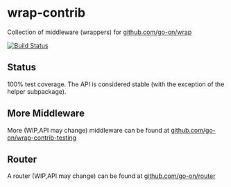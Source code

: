 wrap-contrib
============

Collection of middleware (wrappers) for [github.com/go-on/wrap](http://github.com/go-on/wrap)

[![Build Status](https://secure.travis-ci.org/go-on/wrap-contrib.png)](http://travis-ci.org/go-on/wrap-contrib)

Status
------
100% test coverage.
The API is considered stable (with the exception of the helper subpackage).


More Middleware
---------------

More (WIP,API may change) middleware can be found at [github.com/go-on/wrap-contrib-testing](https://github.com/go-on/wrap-contrib-testing)


Router
------

A router (WIP,API may change) can be found at [github.com/go-on/router](https://github.com/go-on/router)
